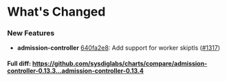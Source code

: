 # What's Changed

### New Features
- **admission-controller** [640fa2e8](https://github.com/sysdiglabs/charts/commit/640fa2e83bbb989eef40cc565555a0b5ff4c65dc): Add support for worker skiptls ([#1317](https://github.com/sysdiglabs/charts/issues/1317))
#### Full diff: https://github.com/sysdiglabs/charts/compare/admission-controller-0.13.3...admission-controller-0.13.4
